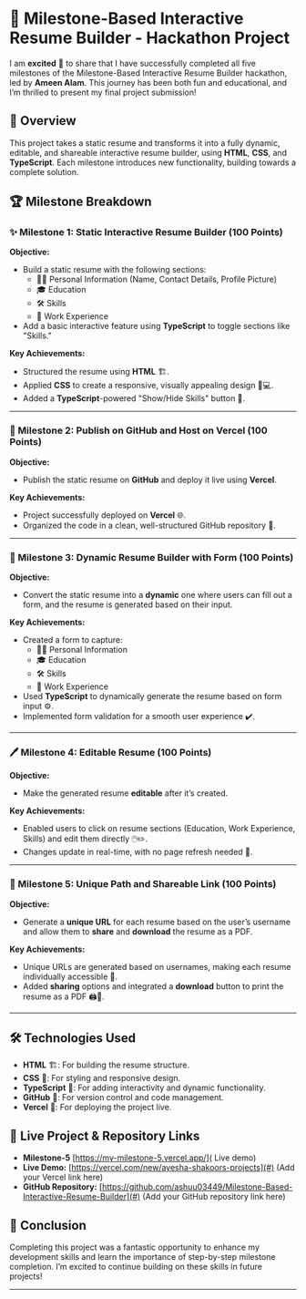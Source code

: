 
# 🚀 Milestone-Based Interactive Resume Builder - Hackathon Project

I am **excited** 🎉 to share that I have successfully completed all five milestones of the Milestone-Based Interactive Resume Builder hackathon, led by **Ameen Alam**. This journey has been both fun and educational, and I’m thrilled to present my final project submission!

## 🌟 Overview
This project takes a static resume and transforms it into a fully dynamic, editable, and shareable interactive resume builder, using **HTML**, **CSS**, and **TypeScript**. Each milestone introduces new functionality, building towards a complete solution.

## 🏆 Milestone Breakdown

### ✨ Milestone 1: Static Interactive Resume Builder (100 Points)
**Objective:**  
- Build a static resume with the following sections:
  - 🧑‍💼 Personal Information (Name, Contact Details, Profile Picture)
  - 🎓 Education
  - 🛠️ Skills
  - 💼 Work Experience
- Add a basic interactive feature using **TypeScript** to toggle sections like "Skills."

**Key Achievements:**
- Structured the resume using **HTML** 🏗️.
- Applied **CSS** to create a responsive, visually appealing design 📱💻.
- Added a **TypeScript**-powered "Show/Hide Skills" button 🔘.

---

### 🚀 Milestone 2: Publish on GitHub and Host on Vercel (100 Points)
**Objective:**  
- Publish the static resume on **GitHub** and deploy it live using **Vercel**.

**Key Achievements:**
- Project successfully deployed on **Vercel** 🌐.
- Organized the code in a clean, well-structured GitHub repository 📂.

---

### 🧩 Milestone 3: Dynamic Resume Builder with Form (100 Points)
**Objective:**  
- Convert the static resume into a **dynamic** one where users can fill out a form, and the resume is generated based on their input.

**Key Achievements:**
- Created a form to capture:
  - 🧑‍💼 Personal Information
  - 🎓 Education
  - 🛠️ Skills
  - 💼 Work Experience
- Used **TypeScript** to dynamically generate the resume based on form input ⚙️.
- Implemented form validation for a smooth user experience ✔️.

---

### 🖊️ Milestone 4: Editable Resume (100 Points)
**Objective:**  
- Make the generated resume **editable** after it’s created.

**Key Achievements:**
- Enabled users to click on resume sections (Education, Work Experience, Skills) and edit them directly 🖱️✏️.
- Changes update in real-time, with no page refresh needed 🔄.

---

### 🔗 Milestone 5: Unique Path and Shareable Link (100 Points)
**Objective:**  
- Generate a **unique URL** for each resume based on the user’s username and allow them to **share** and **download** the resume as a PDF.

**Key Achievements:**
- Unique URLs are generated based on usernames, making each resume individually accessible 🔗.
- Added **sharing** options and integrated a **download** button to print the resume as a PDF 🖨️📄.

---

## 🛠️ Technologies Used
- **HTML** 🏗️: For building the resume structure.
- **CSS** 🎨: For styling and responsive design.
- **TypeScript** 🔧: For adding interactivity and dynamic functionality.
- **GitHub** 🐙: For version control and code management.
- **Vercel** 🚀: For deploying the project live.

## 🔗 Live Project & Repository Links
- **Milestone-5** [https://my-milestone-5.vercel.app/]( Live demo) 
- **Live Demo:** [https://vercel.com/new/ayesha-shakoors-projects](#) (Add your Vercel link here)
- **GitHub Repository:** [https://github.com/ashuu03449/Milestone-Based-Interactive-Resume-Builder](#) (Add your GitHub repository link here)

## 🎉 Conclusion
Completing this project was a fantastic opportunity to enhance my development skills and learn the importance of step-by-step milestone completion. I’m excited to continue building on these skills in future projects!

---
